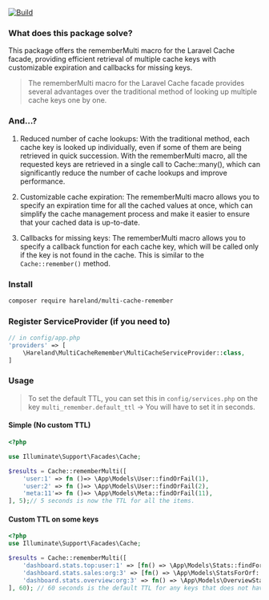 [![Build](https://github.com/hareland/multi-cache-remember/actions/workflows/pest.yml/badge.svg)](https://github.com/hareland/multi-cache-remember/actions/workflows/pest.yml)
### What does this package solve?

This package offers the rememberMulti macro for the Laravel Cache facade, providing efficient retrieval of multiple cache keys with customizable expiration and callbacks for missing keys.


> The rememberMulti macro for the Laravel Cache facade provides several advantages over the traditional method of
> looking up multiple cache keys one by one. 

### And...?
1. Reduced number of cache lookups: With the traditional method, each cache key is looked up individually, even if some
   of them are being retrieved in quick succession. With the rememberMulti macro, all the requested keys are retrieved
   in a single call to Cache::many(), which can significantly reduce the number of cache lookups and improve
   performance.

2. Customizable cache expiration: The rememberMulti macro allows you to specify an expiration time for all the cached
   values at once, which can simplify the cache management process and make it easier to ensure that your cached data is
   up-to-date.

3. Callbacks for missing keys: The rememberMulti macro allows you to specify a callback function for each cache key,
   which will be called only if the key is not found in the cache. This is similar to the `Cache::remember()` method.

### Install

```bash
composer require hareland/multi-cache-remember
```

### Register ServiceProvider (if you need to)

```php
// in config/app.php
'providers' => [
    \Hareland\MultiCacheRemember\MultiCacheServiceProvider::class,
]
```

### Usage
> To set the default TTL, you can set this in `config/services.php` on the key `multi_remember.default_ttl` -> You will have to set it in seconds.

#### Simple (No custom TTL)
```php
<?php

use Illuminate\Support\Facades\Cache;

$results = Cache::rememberMulti([
    'user:1' => fn ()=> \App\Models\User::findOrFail(1),
    'user:2' => fn ()=> \App\Models\User::findOrFail(2),
    'meta:11'=> fn ()=> \App\Models\Meta::findOrFail(11),
], 5);// 5 seconds is now the TTL for all the items.
```

#### Custom TTL on some keys
```php
<?php
use Illuminate\Support\Facades\Cache;

$results = Cache::rememberMulti([
    'dashboard.stats.top:user:1' => [fn() => \App\Models\Stats::findFor(request()->user()), 60 * 15],
    'dashboard.stats.sales:org:3' => [fn() => \App\Models\StatsForOrf::findFor(request()->user()->currentOrg), 60 * 5],
    'dashboard.stats.overview:org:3' => fn() => \App\Models\OverviewStats::findFor(request()->user()->currentOrg),
], 60); // 60 seconds is the default TTL for any keys that does not have a custom one.
```